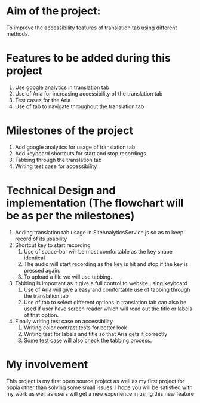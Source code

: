 # Aim of the project:
  To improve the accessibility features of translation tab using different methods.
# Features to be added during this project
  1. Use google analytics in translation tab 
  2. Use of Aria for increasing accessibility of the translation tab
  3. Test cases for the Aria
  4. Use of tab to navigate throughout the translation tab
# Milestones of the project
  1. Add google analytics for usage of translation tab 
  2. Add keyboard shortcuts for start and stop recordings
  3. Tabbing through the translation tab
  4. Writing test case for accessibility
# Technical Design and implementation (The flowchart will be as per the milestones)
  1. Adding translation tab usage in SiteAnalyticsService.js so as to keep record of its usability
  2. Shortcut key to start recording 
      1. Use of space-bar will be most comfortable as the key shape identical 
      2. The audio will start recording as the key is hit and stop if the key is pressed again.
      3. To upload a file we will use tabbing.
  3. Tabbing is important as it give a full control to website using keyboard
      1. Use of Aria will give a easy and comfortable use of tabbing through the translation tab
      2. Use of tab to select different options in translation tab can also be used if user have screen reader which will read out the title or labels of that option.
  4. Finally writing test case on accessibility
      1. Writing color contrast tests for better look
      2. Writing test for labels and title so that Aria gets it correctly
      3. Some test case will also check the tabbing process.
# My involvement
  This project is my first open source project as well as my first project for oppia other than solving some small issues. I hope you will be satisfied with my work as well as users will get a new experience in using this new feature